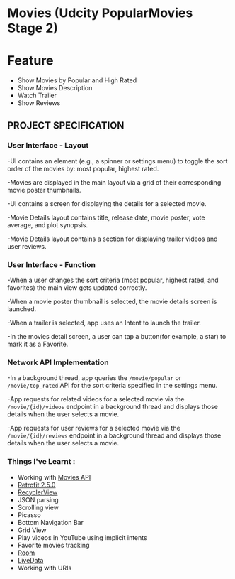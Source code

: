 # Movies (Udcity PopularMovies Stage 2)
# Feature
   - Show Movies by Popular and High Rated
   - Show Movies Description
   - Watch Trailer
   - Show Reviews
   ## PROJECT SPECIFICATION

### User Interface - Layout
-UI contains an element (e.g., a spinner or settings menu) to toggle the sort order of the movies by: most popular, highest rated.

-Movies are displayed in the main layout via a grid of their corresponding movie poster thumbnails.

-UI contains a screen for displaying the details for a selected movie.

-Movie Details layout contains title, release date, movie poster, vote average, and plot synopsis.

-Movie Details layout contains a section for displaying trailer videos and user reviews.

### User Interface - Function
-When a user changes the sort criteria (most popular, highest rated, and favorites) the main view gets updated correctly.

-When a movie poster thumbnail is selected, the movie details screen is launched.

-When a trailer is selected, app uses an Intent to launch the trailer.

-In the movies detail screen, a user can tap a button(for example, a star) to mark it as a Favorite.

### Network API Implementation
-In a background thread, app queries the `/movie/popular` or `/movie/top_rated` API for the sort criteria specified in the settings menu.

-App requests for related videos for a selected movie via the `/movie/{id}/videos` endpoint in a background thread and displays those details when the user selects a movie.

-App requests for user reviews for a selected movie via the `/movie/{id}/reviews` endpoint in a background thread and displays those details when the user selects a movie.

### Things I've Learnt :
* Working with [Movies API](https://www.themoviedb.org/?language=en)
* [Retrofit 2.5.0](https://square.github.io/retrofit/)
* [RecyclerView](https://developer.android.com/guide/topics/ui/layout/recyclerview#structure)
* JSON parsing
* Scrolling view
* Picasso
* Bottom Navigation Bar
* Grid View
* Play videos in YouTube using implicit intents
* Favorite movies tracking
* [Room](https://developer.android.com/training/data-storage/room/)
* [LiveData](https://developer.android.com/topic/libraries/architecture/livedata)
* Working with URIs

